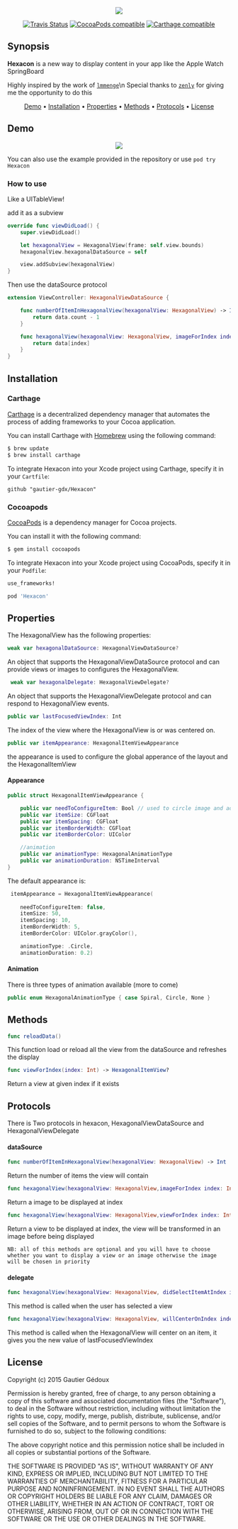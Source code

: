 
<p align="center">
<img src="https://raw.githubusercontent.com/gautier-gdx/Hexacon/assets/hexacon-logo.png" />
</p>

<p align="center">
<a href="https://travis-ci.org/gautier-gdx/Hexacon.svg"><img alt="Travis Status" src="https://travis-ci.org/gautier-gdx/Hexacon.svg"/></a>
<a href="https://img.shields.io/cocoapods/v/Hexacon.svg"><img alt="CocoaPods compatible" src="https://img.shields.io/cocoapods/v/Hexacon.svg"/></a>
<a href="https://github.com/Carthage/Carthage"><img alt="Carthage compatible" src="https://img.shields.io/badge/Carthage-compatible-4BC51D.svg?style=flat"/></a>
</p>


## Synopsis

**Hexacon** is a new way to display content in your app like the Apple Watch SpringBoard

Highly inspired by the work of [`lmmenge`](https://github.com/lmmenge/WatchSpringboard-Prototype)\n
Special thanks to [`zenly`](https://github.com/znly) for giving me the opportunity to do this

<p align="center">
<a href="#demo">Demo</a> • <a href="#installation">Installation</a> • <a href="#properties">Properties</a> • <a href="#methods">Methods</a> • <a href="#protocols">Protocols</a> • <a href="#license">License</a>
</p>


## Demo
<p align="center">
<img src="https://raw.githubusercontent.com/gautier-gdx/Hexacon/assets/HexaconDemo3.gif" />
</p>

You can also use the example provided in the repository or use `pod try Hexacon`

### How to use

Like a UITableView!

add it as a subview
```swift
override func viewDidLoad() {
    super.viewDidLoad()

    let hexagonalView = HexagonalView(frame: self.view.bounds)
    hexagonalView.hexagonalDataSource = self

    view.addSubview(hexagonalView)
}
``` 
Then use the dataSource protocol
```swift
extension ViewController: HexagonalViewDataSource {

    func numberOfItemInHexagonalView(hexagonalView: HexagonalView) -> Int {
        return data.count - 1
    }

    func hexagonalView(hexagonalView: HexagonalView, imageForIndex index: Int) -> UIImage? {
        return data[index]
    }
}
``` 

## Installation

### Carthage

[Carthage](https://github.com/Carthage/Carthage) is a decentralized dependency manager that automates the process of adding frameworks to your Cocoa application.

You can install Carthage with [Homebrew](http://brew.sh/) using the following command:

```bash
$ brew update
$ brew install carthage
```

To integrate Hexacon into your Xcode project using Carthage, specify it in your `Cartfile`:

```ogdl
github "gautier-gdx/Hexacon"
```

### Cocoapods

[CocoaPods](http://cocoapods.org) is a dependency manager for Cocoa projects.

You can install it with the following command:

```bash
$ gem install cocoapods
```

To integrate Hexacon into your Xcode project using CocoaPods, specify it in your `Podfile`:

```ruby
use_frameworks!

pod 'Hexacon'
```
## Properties

The HexagonalView has the following properties:
```swift
weak var hexagonalDataSource: HexagonalViewDataSource?
```
An object that supports the HexagonalViewDataSource protocol and can provide views or images to configures the HexagonalView.
```swift
 weak var hexagonalDelegate: HexagonalViewDelegate?
```
An object that supports the HexagonalViewDelegate protocol and can respond to HexagonalView events.
```swift
public var lastFocusedViewIndex: Int 
```
The index of the view where the HexagonalView is or was centered on.

```swift
public var itemAppearance: HexagonalItemViewAppearance
```    
the appearance is used to configure the global apperance of the layout and the HexagonalItemView

#### Appearance

```swift
public struct HexagonalItemViewAppearance {

    public var needToConfigureItem: Bool // used to circle image and add border, default is false
    public var itemSize: CGFloat
    public var itemSpacing: CGFloat
    public var itemBorderWidth: CGFloat
    public var itemBorderColor: UIColor

    //animation
    public var animationType: HexagonalAnimationType
    public var animationDuration: NSTimeInterval
}
``` 
The default appearance is:
```swift
 itemAppearance = HexagonalItemViewAppearance(
    
    needToConfigureItem: false,
    itemSize: 50,
    itemSpacing: 10,
    itemBorderWidth: 5,
    itemBorderColor: UIColor.grayColor(),

    animationType: .Circle,
    animationDuration: 0.2)
``` 

#### Animation

There is three types of animation available (more to come)
```swift
public enum HexagonalAnimationType { case Spiral, Circle, None }
``` 

## Methods

``` swift
func reloadData() 
```
This function load or reload all the view from the dataSource and refreshes the display
``` swift
func viewForIndex(index: Int) -> HexagonalItemView?
```
Return a view at given index if it exists

## Protocols

There is Two protocols in hexacon, HexagonalViewDataSource and  HexagonalViewDelegate

#### dataSource

``` swift
func numberOfItemInHexagonalView(hexagonalView: HexagonalView) -> Int
```
Return the number of items the view will contain
``` swift
func hexagonalView(hexagonalView: HexagonalView,imageForIndex index: Int) -> UIImage?
```
Return a image to be displayed at index
``` swift
func hexagonalView(hexagonalView: HexagonalView,viewForIndex index: Int) -> UIView?
```
Return a view to be displayed at index, the view will be transformed in an image before being displayed

`NB: all of this methods are optional and you will have to choose whether you want to display a view or an image otherwise the image will be chosen in priority`

#### delegate

``` swift
func hexagonalView(hexagonalView: HexagonalView, didSelectItemAtIndex index: Int)
```
This method is called when the user has selected a view
``` swift
func hexagonalView(hexagonalView: HexagonalView, willCenterOnIndex index: Int)
```
This method is called when the HexagonalView will center on an item, it gives you the new value of lastFocusedViewIndex

## License

Copyright (c) 2015 Gautier Gédoux

Permission is hereby granted, free of charge, to any person obtaining a copy
of this software and associated documentation files (the "Software"), to deal
in the Software without restriction, including without limitation the rights
to use, copy, modify, merge, publish, distribute, sublicense, and/or sell
copies of the Software, and to permit persons to whom the Software is
furnished to do so, subject to the following conditions:

The above copyright notice and this permission notice shall be included in all
copies or substantial portions of the Software.

THE SOFTWARE IS PROVIDED "AS IS", WITHOUT WARRANTY OF ANY KIND, EXPRESS OR
IMPLIED, INCLUDING BUT NOT LIMITED TO THE WARRANTIES OF MERCHANTABILITY,
FITNESS FOR A PARTICULAR PURPOSE AND NONINFRINGEMENT. IN NO EVENT SHALL THE
AUTHORS OR COPYRIGHT HOLDERS BE LIABLE FOR ANY CLAIM, DAMAGES OR OTHER
LIABILITY, WHETHER IN AN ACTION OF CONTRACT, TORT OR OTHERWISE, ARISING FROM,
OUT OF OR IN CONNECTION WITH THE SOFTWARE OR THE USE OR OTHER DEALINGS IN THE
SOFTWARE.
